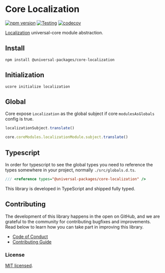 # Core Localization

[![npm version](https://badge.fury.io/js/@universal-packages%2Fcore-localization.svg)](https://www.npmjs.com/package/@universal-packages/core-localization)
[![Testing](https://github.com/universal-packages/universal-core-localization/actions/workflows/testing.yml/badge.svg)](https://github.com/universal-packages/universal-core-localization/actions/workflows/testing.yml)
[![codecov](https://codecov.io/gh/universal-packages/universal-core-localization/branch/main/graph/badge.svg?token=CXPJSN8IGL)](https://codecov.io/gh/universal-packages/universal-core-localization)

[Localization](https://github.com/universal-packages/universal-localization) universal-core module abstraction.

## Install

```shell
npm install @universal-packages/core-localization
```

## Initialization

```shell
ucore initialize localization
```

## Global

Core expose `Localization` as the global subject if core `modulesAsGlobals` config is true.

```js
localizationSubject.translate()
```

```js
core.coreModules.localizationModule.subject.translate()
```

## Typescript

In order for typescript to see the global types you need to reference the types somewhere in your project, normally `./src/globals.d.ts`.

```ts
/// <reference types="@universal-packages/core-localization" />
```

This library is developed in TypeScript and shipped fully typed.

## Contributing

The development of this library happens in the open on GitHub, and we are grateful to the community for contributing bugfixes and improvements. Read below to learn how you can take part in improving this library.

- [Code of Conduct](./CODE_OF_CONDUCT.md)
- [Contributing Guide](./CONTRIBUTING.md)

### License

[MIT licensed](./LICENSE).
